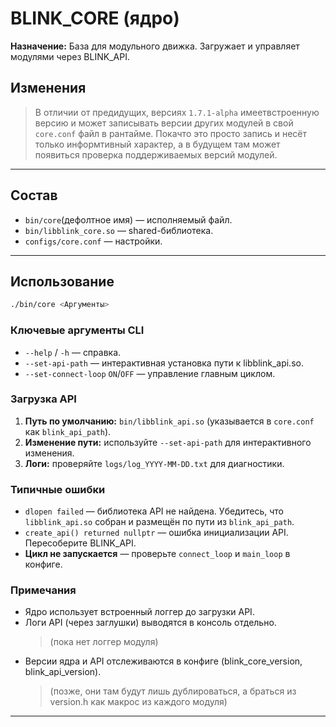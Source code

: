 # BLINK_CORE (ядро)

**Назначение:** База для модульного движка. Загружает и управляет модулями через BLINK_API.

## Изменения
> В отличии от предидущих, версиях `1.7.1-alpha` имеетвстроенную версию и может записывать версии других модулей 
> в свой `core.conf` файл в рантайме. Покачто это просто запись и несёт только информтивный характер, а в будущем 
> там может появиться проверка поддерживаемых версий модулей. 
---

## Состав
- `bin/core`(дефолтное имя) — исполняемый файл.
- `bin/libblink_core.so` — shared-библиотека.
- `configs/core.conf` — настройки.
---

## Использование
```bash
./bin/core <Аргументы>
```

### Ключевые аргументы CLI
- `--help` / `-h` — справка.
- `--set-api-path` — интерактивная установка пути к libblink_api.so.
- `--set-connect-loop` `ON`/`OFF` — управление главным циклом.

### Загрузка API
1. **Путь по умолчанию:** `bin/libblink_api.so` (указывается в `core.conf` как `blink_api_path`).
2. **Изменение пути:** используйте `--set-api-path` для интерактивного изменения.
3. **Логи:** проверяйте `logs/log_YYYY-MM-DD.txt` для диагностики.

### Типичные ошибки
- `dlopen failed` — библиотека API не найдена. Убедитесь, что `libblink_api.so` собран и размещён 
  по пути из `blink_api_path`.
- `create_api() returned nullptr` — ошибка инициализации API. Пересоберите BLINK_API.
- **Цикл не запускается** — проверьте `connect_loop` и `main_loop` в конфиге.

### Примечания
- Ядро использует встроенный логгер до загрузки API.
- Логи API (через заглушки) выводятся в консоль отдельно. 
	> (пока нет логгер модуля)
- Версии ядра и API отслеживаются в конфиге (blink_core_version, blink_api_version). 
	> (позже, они там будут лишь дублироваться, а браться из version.h как макрос из каждого модуля)
---
